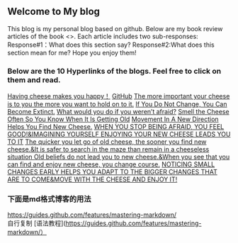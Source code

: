 ## Welcome to My blog

This blog is my personal blog based on github.
Below are my book review articles of the book <<Who Moved My Cheese>>.
Each article includes two sub-responses:
	Response#1：What does this section say?
	Response#2:What does this section mean for me?
Hope you enjoy them!

### Below are the 10 Hyperlinks of the blogs. Feel free to click on them and read.
[Having cheese makes you happy！](https://gcywcsyxx.github.io/chenyang.github.io/blog1)
[GitHub](https://gcywcsyxx.github.io/chenyang.github.io/blog1)
[The more important your cheese is to you the more you want to hold on to it.](https://gcywcsyxx.github.io/chenyang.github.io/blog2)
[If You Do Not Change, You Can Become Extinct.](https://gcywcsyxx.github.io/chenyang.github.io/blog3)
[What would you do if you weren’t afraid?](https://gcywcsyxx.github.io/chenyang.github.io/blog4)
[Smell the Cheese Often So You Know When It Is Getting Old](https://gcywcsyxx.github.io/chenyang.github.io/blog5)
[Movement In A New Direction Helps You Find New Cheese.](https://gcywcsyxx.github.io/chenyang.github.io/blog6)
[WHEN YOU STOP BEING AFRAID, YOU FEEL GOOD!&IMAGINING YOURSELF ENJOYING YOUR NEW CHEESE LEADS YOU TO IT](https://gcywcsyxx.github.io/chenyang.github.io/blog7)
[The quicker you let go of old cheese, the sooner you find new cheese.&It is safer to search in the maze than remain in a cheeseless situation
](https://gcywcsyxx.github.io/chenyang.github.io/blog8)
[Old beliefs do not lead you to new cheese.&When you see that you can find and enjoy new cheese, you change course.](https://gcywcsyxx.github.io/chenyang.github.io/blog9)
[NOTICING SMALL CHANGES EARLY HELPS YOU ADAPT TO THE BIGGER CHANGES THAT ARE TO COME&MOVE WITH THE CHEESE AND ENJOY IT!](https://gcywcsyxx.github.io/chenyang.github.io/blog10)
 
### 下面是md格式博客的用法
https://guides.github.com/features/mastering-markdown/   
自行复制
[语法教程](https://guides.github.com/features/mastering-markdown/）



